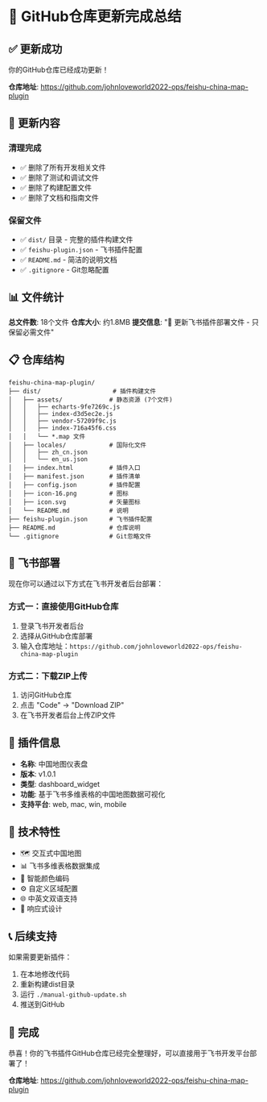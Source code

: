 # 🎉 GitHub仓库更新完成总结

## ✅ 更新成功

你的GitHub仓库已经成功更新！

**仓库地址**: https://github.com/johnloveworld2022-ops/feishu-china-map-plugin

## 📁 更新内容

### 清理完成
- ✅ 删除了所有开发相关文件
- ✅ 删除了测试和调试文件
- ✅ 删除了构建配置文件
- ✅ 删除了文档和指南文件

### 保留文件
- ✅ `dist/` 目录 - 完整的插件构建文件
- ✅ `feishu-plugin.json` - 飞书插件配置
- ✅ `README.md` - 简洁的说明文档
- ✅ `.gitignore` - Git忽略配置

## 📊 文件统计

**总文件数**: 18个文件
**仓库大小**: 约1.8MB
**提交信息**: "🚀 更新飞书插件部署文件 - 只保留必需文件"

## 📋 仓库结构

```
feishu-china-map-plugin/
├── dist/                    # 插件构建文件
│   ├── assets/             # 静态资源 (7个文件)
│   │   ├── echarts-9fe7269c.js
│   │   ├── index-d3d5ec2e.js
│   │   ├── vendor-57209f9c.js
│   │   ├── index-716a45f6.css
│   │   └── *.map 文件
│   ├── locales/            # 国际化文件
│   │   ├── zh_cn.json
│   │   └── en_us.json
│   ├── index.html          # 插件入口
│   ├── manifest.json       # 插件清单
│   ├── config.json         # 插件配置
│   ├── icon-16.png         # 图标
│   ├── icon.svg            # 矢量图标
│   └── README.md           # 说明
├── feishu-plugin.json      # 飞书插件配置
├── README.md               # 仓库说明
└── .gitignore              # Git忽略文件
```

## 🚀 飞书部署

现在你可以通过以下方式在飞书开发者后台部署：

### 方式一：直接使用GitHub仓库
1. 登录飞书开发者后台
2. 选择从GitHub仓库部署
3. 输入仓库地址：`https://github.com/johnloveworld2022-ops/feishu-china-map-plugin`

### 方式二：下载ZIP上传
1. 访问GitHub仓库
2. 点击 "Code" → "Download ZIP"
3. 在飞书开发者后台上传ZIP文件

## 🎯 插件信息

- **名称**: 中国地图仪表盘
- **版本**: v1.0.1
- **类型**: dashboard_widget
- **功能**: 基于飞书多维表格的中国地图数据可视化
- **支持平台**: web, mac, win, mobile

## 🔧 技术特性

- 🗺️ 交互式中国地图
- 📊 飞书多维表格数据集成
- 🎨 智能颜色编码
- ⚙️ 自定义区域配置
- 🌐 中英文双语支持
- 📱 响应式设计

## 📞 后续支持

如果需要更新插件：
1. 在本地修改代码
2. 重新构建dist目录
3. 运行 `./manual-github-update.sh`
4. 推送到GitHub

## 🎉 完成

恭喜！你的飞书插件GitHub仓库已经完全整理好，可以直接用于飞书开发平台部署了！

**仓库地址**: https://github.com/johnloveworld2022-ops/feishu-china-map-plugin